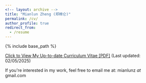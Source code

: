 ```yaml
---
<!-- layout: archive -->
title: "Mianlun Zheng (郑棉仑)"
permalink: /cv/
author_profile: true
redirect_from:
  - /resume
---
```


{% include base_path %}

[Click to View My Up-to-date Curriculum Vitae [PDF]](/files/CV_02_15.pdf) (Last updated: 02/05/2025)

If you're interested in my work, feel free to email me at: mianlunz *at* gmail.com
